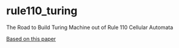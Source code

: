 # rule110_turing
The Road to Build Turing Machine out of Rule 110 Cellular Automata

[Based on this paper](https://wpmedia.wolfram.com/uploads/sites/13/2018/02/15-1-1.pdf)
